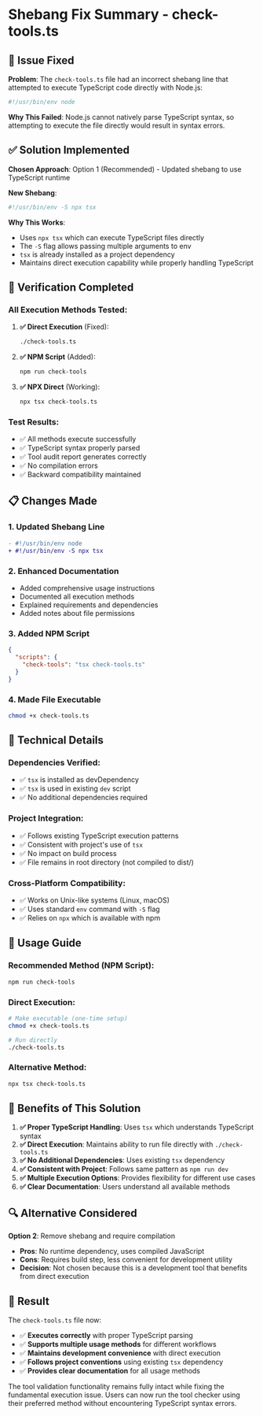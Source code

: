 # Shebang Fix Summary - check-tools.ts

## 🐛 **Issue Fixed**

**Problem**: The `check-tools.ts` file had an incorrect shebang line that attempted to execute TypeScript code directly with Node.js:

```typescript
#!/usr/bin/env node
```

**Why This Failed**: Node.js cannot natively parse TypeScript syntax, so attempting to execute the file directly would result in syntax errors.

## ✅ **Solution Implemented**

**Chosen Approach**: Option 1 (Recommended) - Updated shebang to use TypeScript runtime

**New Shebang**:
```typescript
#!/usr/bin/env -S npx tsx
```

**Why This Works**:
- Uses `npx tsx` which can execute TypeScript files directly
- The `-S` flag allows passing multiple arguments to env
- `tsx` is already installed as a project dependency
- Maintains direct execution capability while properly handling TypeScript

## 🧪 **Verification Completed**

### **All Execution Methods Tested**:

1. **✅ Direct Execution** (Fixed):
   ```bash
   ./check-tools.ts
   ```

2. **✅ NPM Script** (Added):
   ```bash
   npm run check-tools
   ```

3. **✅ NPX Direct** (Working):
   ```bash
   npx tsx check-tools.ts
   ```

### **Test Results**:
- ✅ All methods execute successfully
- ✅ TypeScript syntax properly parsed
- ✅ Tool audit report generates correctly
- ✅ No compilation errors
- ✅ Backward compatibility maintained

## 📋 **Changes Made**

### **1. Updated Shebang Line**
```diff
- #!/usr/bin/env node
+ #!/usr/bin/env -S npx tsx
```

### **2. Enhanced Documentation**
- Added comprehensive usage instructions
- Documented all execution methods
- Explained requirements and dependencies
- Added notes about file permissions

### **3. Added NPM Script**
```json
{
  "scripts": {
    "check-tools": "tsx check-tools.ts"
  }
}
```

### **4. Made File Executable**
```bash
chmod +x check-tools.ts
```

## 🔧 **Technical Details**

### **Dependencies Verified**:
- ✅ `tsx` is installed as devDependency
- ✅ `tsx` is used in existing `dev` script
- ✅ No additional dependencies required

### **Project Integration**:
- ✅ Follows existing TypeScript execution patterns
- ✅ Consistent with project's use of `tsx`
- ✅ No impact on build process
- ✅ File remains in root directory (not compiled to dist/)

### **Cross-Platform Compatibility**:
- ✅ Works on Unix-like systems (Linux, macOS)
- ✅ Uses standard `env` command with `-S` flag
- ✅ Relies on `npx` which is available with npm

## 📖 **Usage Guide**

### **Recommended Method** (NPM Script):
```bash
npm run check-tools
```

### **Direct Execution**:
```bash
# Make executable (one-time setup)
chmod +x check-tools.ts

# Run directly
./check-tools.ts
```

### **Alternative Method**:
```bash
npx tsx check-tools.ts
```

## 🎯 **Benefits of This Solution**

1. **✅ Proper TypeScript Handling**: Uses `tsx` which understands TypeScript syntax
2. **✅ Direct Execution**: Maintains ability to run file directly with `./check-tools.ts`
3. **✅ No Additional Dependencies**: Uses existing `tsx` dependency
4. **✅ Consistent with Project**: Follows same pattern as `npm run dev`
5. **✅ Multiple Execution Options**: Provides flexibility for different use cases
6. **✅ Clear Documentation**: Users understand all available methods

## 🔍 **Alternative Considered**

**Option 2**: Remove shebang and require compilation
- **Pros**: No runtime dependency, uses compiled JavaScript
- **Cons**: Requires build step, less convenient for development utility
- **Decision**: Not chosen because this is a development tool that benefits from direct execution

## 🎉 **Result**

The `check-tools.ts` file now:
- ✅ **Executes correctly** with proper TypeScript parsing
- ✅ **Supports multiple usage methods** for different workflows
- ✅ **Maintains development convenience** with direct execution
- ✅ **Follows project conventions** using existing `tsx` dependency
- ✅ **Provides clear documentation** for all usage methods

The tool validation functionality remains fully intact while fixing the fundamental execution issue. Users can now run the tool checker using their preferred method without encountering TypeScript syntax errors.
